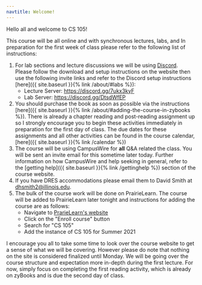 ```yaml
---
navtitle: Welcome!
---
```


Hello all and welcome to CS 105!

This course will be all online and with synchronous lectures, labs, and  In preparation for the first week of class please refer to the following list of instructions:

1. For lab sections and lecture discussions we will be using [Discord](https://discord.com/). Please follow the download and setup instructions on the website then use the following invite links and refer to the Discord setup instructions [here]({{ site.baseurl }}{% link /about/#labs %}):
    * Lecture Server: https://discord.gg/7ukx3kyF
    * Lab Server: https://discord.gg/DtsdWfEP
2. You should purchase the book as soon as possible via the instructions [here]({{ site.baseurl }}{% link /about/#adding-the-course-in-zybooks %}). There is already a chapter reading and post-reading assignment up so I strongly encourage you to begin these activities immediately in preparation for the first day of class. The due dates for these assignments and all other activities can be found in the course calendar, [here]({{ site.baseurl }}{% link /calendar %})
3. The course will be using CampusWire for **all** Q&A related the class. You will be sent an invite email for this sometime later today. Further information on how CampusWire and help seeking in general, refer to the [getting help]({{ site.baseurl }}{% link /gettinghelp %}) section of the course website.
4. If you have DRES accommodations please email them to David Smith at dhsmith2@illinois.edu.
5. The bulk of the course work will be done on PrairieLearn. The course will be added to PrairieLearn later tonight and instructions for adding the course are as follows:
    * Navigate to [PrarieLearn's website](https://www.prairielearn.org/)
    * Click on the "Enroll course" button
    * Search for "CS 105"
    * Add the instance of CS 105 for Summer 2021

I encourage you all to take some time to look over the course website to get a sense of what we will be covering. However please do note that nothing on the site is considered finalized until Monday. We will be going over the course structure and expectation more in-depth during the first lecture. For now, simply focus on completing the first reading activity, which is already on zyBooks and is due the second day of class.
